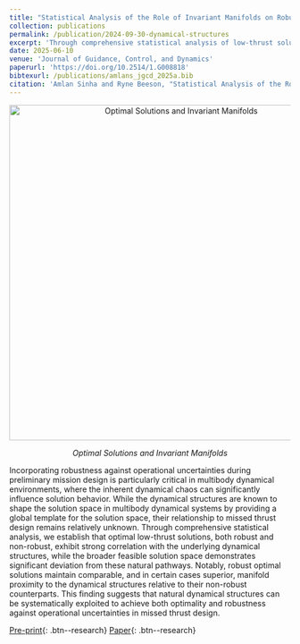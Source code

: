 ```yaml
---
title: "Statistical Analysis of the Role of Invariant Manifolds on Robust Trajectories"
collection: publications
permalink: /publication/2024-09-30-dynamical-structures
excerpt: 'Through comprehensive statistical analysis of low-thrust solutions in multibody environments, we demonstrate that optimal solutions — both robust and non-robust — exhibit strong correlation with invariant manifolds in three-body systems, establishing a fundamental connection between dynamical structures and solution robustness against operational uncertainties.'
date: 2025-06-10
venue: 'Journal of Guidance, Control, and Dynamics'
paperurl: 'https://doi.org/10.2514/1.G008818'
bibtexurl: /publications/amlans_jgcd_2025a.bib
citation: 'Amlan Sinha and Ryne Beeson, "Statistical Analysis of the Role of Invariant Manifolds on Robust Trajectories," Journal of Guidance, Control, and Dynamics (2025).'
---
```


<div style="text-align: center">
    <img src="/images/papers/dynamical-structures/frames.png" alt="Optimal Solutions and Invariant Manifolds" style="width: 600px; max-width: 100%;"/>
    <p><em>Optimal Solutions and Invariant Manifolds</em></p>
</div>

Incorporating robustness against operational uncertainties during preliminary mission design is particularly critical in multibody dynamical environments, where the inherent dynamical chaos can significantly influence solution behavior. While the dynamical structures are known to shape the solution space in multibody dynamical systems by providing a global template for the solution space, their relationship to missed thrust design remains relatively unknown. Through comprehensive statistical analysis, we establish that optimal low-thrust solutions, both robust and non-robust, exhibit strong correlation with the underlying dynamical structures, while the broader feasible solution space demonstrates significant deviation from these natural pathways. Notably, robust optimal solutions maintain comparable, and in certain cases superior, manifold proximity to the dynamical structures relative to their non-robust counterparts. This finding suggests that natural dynamical structures can be systematically exploited to achieve both optimality and robustness against operational uncertainties in missed thrust design.

[Pre-print](/files/amlans_2024j_arxiv.pdf){: .btn--research} [Paper](/files/amlans_2024j.pdf){: .btn--research}
